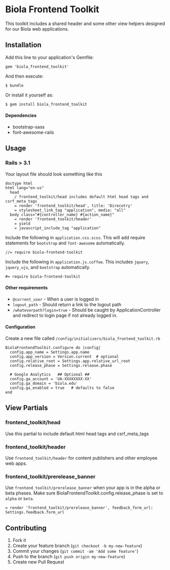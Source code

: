 # Biola Frontend Toolkit

This toolkit includes a shared header and some other view helpers designed for our Biola web applications.

## Installation

Add this line to your application's Gemfile:

    gem 'biola_frontend_toolkit'

And then execute:

    $ bundle

Or install it yourself as:

    $ gem install biola_frontend_toolkit

#### Dependencies

* bootstrap-sass
* font-awesome-rails

## Usage

### Rails > 3.1

Your layout file should look something like this

    doctype html
    html lang="en-us"
      head
        / frontend_toolkit/head includes default html head tags and csrf_meta_tags
        = render 'frontend_toolkit/head', title: 'Direcotry'
        = stylesheet_link_tag "application", media: "all"
      body class="#{controller_name} #{action_name}"
        = render 'frontend_toolkit/header'
        = yield
        = javascript_include_tag "application"

Include the following in `application.css.scss`. This will add require statements for `bootstrap` and `font-awesome` automatically.

    //= require biola-frontend-toolkit

Include the following in `application.js.coffee`. This includes `jquery`, `jquery_ujs`, and `bootstrap` automatically.

    #= require biola-frontend-toolkit


#### Other requirements

* `@current_user` - When a user is logged in
* `logout_path` - Should return a link to the logout path
* `/whateverpath?login=true` - Should be caught by ApplicationController and redirect to login page if not already logged in.


#### Configuration

Create a new file called `/config/initializers/biola_frontend_toolkit.rb`

    BiolaFrontendToolkit.configure do |config|
      config.app_name = Settings.app.name
      config.app_version = Version.current  # optional
      config.relative_root = Settings.app.relative_url_root
      config.release_phase = Settings.release.phase

      # Google Analytics   ## Optional ##
      config.ga_account = 'UA-XXXXXXXX-XX'
      config.ga_domain = 'biola.edu'
      config.ga_enabled = true   # defaults to false
    end

## View Partials
### frontend_toolkit/head
Use this partial to include default html head tags and csrf_meta_tags

### frontend_toolkit/header
Use `frontend_toolkit/header` for content publishers and other employee web apps.

### frontend_toolkit/prerelease_banner
Use `frontend_toolkit/prerelease_banner` when your app is in the alpha or beta phases. Make sure BiolaFrontendToolkit.config.release_phase is set to `alpha` or `beta`.

    = render 'frontend_toolkit/prerelease_banner', feedback_form_url: Settings.feedback.form_url

## Contributing

1. Fork it
2. Create your feature branch (`git checkout -b my-new-feature`)
3. Commit your changes (`git commit -am 'Add some feature'`)
4. Push to the branch (`git push origin my-new-feature`)
5. Create new Pull Request
